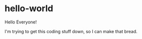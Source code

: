 # hello-world

Hello Everyone!


I'm trying to get this coding stuff down, so I can make that bread.
